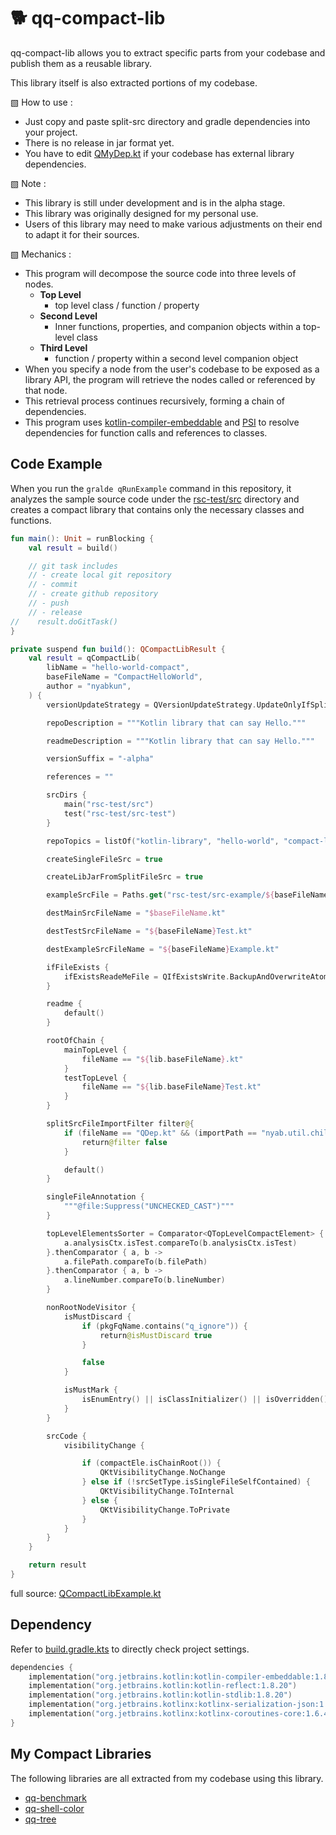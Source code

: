 # 🐕 qq-compact-lib

qq-compact-lib allows you to extract specific parts from your codebase and publish them as a reusable library.

This library itself is also extracted portions of my codebase.

▧ How to use :
- Just copy and paste split-src directory and gradle dependencies into your project.
- There is no release in jar format yet.
- You have to edit [QMyDep.kt](src-split/nyab/conf/QMyDep.kt) if your codebase has external library dependencies.

▧ Note :
- This library is still under development and is in the alpha stage.
- This library was originally designed for my personal use.
- Users of this library may need to make various adjustments on their end to adapt it for their sources.

▧ Mechanics :
- This program will decompose the source code into three levels of nodes.
  - **Top Level**
    - top level class / function / property
  - **Second Level**
    - Inner functions, properties, and companion objects within a top-level class
  - **Third Level**
    - function / property within a second level companion object
- When you specify a node from the user's codebase to be exposed as a library API, the program will retrieve the nodes called or referenced by that node.
- This retrieval process continues recursively, forming a chain of dependencies.
- This program uses [kotlin-compiler-embeddable](https://mvnrepository.com/artifact/org.jetbrains.kotlin/kotlin-compiler-embeddable) and [PSI](https://plugins.jetbrains.com/docs/intellij/psi.html) to resolve dependencies for function calls and references to classes.

## Code Example

When you run the `gralde qRunExample` command in this repository, it analyzes the sample source code under the [rsc-test/src](rsc-test/src) directory and creates a compact library that contains only the necessary classes and functions.

```kotlin
fun main(): Unit = runBlocking {
    val result = build()

    // git task includes
    // - create local git repository
    // - commit
    // - create github repository
    // - push
    // - release
//    result.doGitTask()
}

private suspend fun build(): QCompactLibResult {
    val result = qCompactLib(
        libName = "hello-world-compact",
        baseFileName = "CompactHelloWorld",
        author = "nyabkun",
    ) {
        versionUpdateStrategy = QVersionUpdateStrategy.UpdateOnlyIfSplitSrcHashChanged

        repoDescription = """Kotlin library that can say Hello."""

        readmeDescription = """Kotlin library that can say Hello."""

        versionSuffix = "-alpha"

        references = ""

        srcDirs {
            main("rsc-test/src")
            test("rsc-test/src-test")
        }

        repoTopics = listOf("kotlin-library", "hello-world", "compact-library")

        createSingleFileSrc = true

        createLibJarFromSplitFileSrc = true

        exampleSrcFile = Paths.get("rsc-test/src-example/${baseFileName}Example.kt")

        destMainSrcFileName = "$baseFileName.kt"

        destTestSrcFileName = "${baseFileName}Test.kt"

        destExampleSrcFileName = "${baseFileName}Example.kt"

        ifFileExists {
            ifExistsReadeMeFile = QIfExistsWrite.BackupAndOverwriteAtomic
        }

        readme {
            default()
        }

        rootOfChain {
            mainTopLevel {
                fileName == "${lib.baseFileName}.kt"
            }
            testTopLevel {
                fileName == "${lib.baseFileName}Test.kt"
            }
        }

        splitSrcFileImportFilter filter@{
            if (fileName == "QDep.kt" && (importPath == "nyab.util.children" || importPath == "nyab.util.parent")) {
                return@filter false
            }

            default()
        }

        singleFileAnnotation {
            """@file:Suppress("UNCHECKED_CAST")"""
        }

        topLevelElementsSorter = Comparator<QTopLevelCompactElement> { a, b ->
            a.analysisCtx.isTest.compareTo(b.analysisCtx.isTest)
        }.thenComparator { a, b ->
            a.filePath.compareTo(b.filePath)
        }.thenComparator { a, b ->
            a.lineNumber.compareTo(b.lineNumber)
        }

        nonRootNodeVisitor {
            isMustDiscard {
                if (pkgFqName.contains("q_ignore")) {
                    return@isMustDiscard true
                }

                false
            }

            isMustMark {
                isEnumEntry() || isClassInitializer() || isOverridden() || isInOpenClass() || isInAbstractClass() || hasOpenKeyword() || isCompanionObject() || isInInterface()
            }
        }

        srcCode {
            visibilityChange {

                if (compactEle.isChainRoot()) {
                    QKtVisibilityChange.NoChange
                } else if (!srcSetType.isSingleFileSelfContained) {
                    QKtVisibilityChange.ToInternal
                } else {
                    QKtVisibilityChange.ToPrivate
                }
            }
        }
    }

    return result
}
```

full source: [QCompactLibExample.kt](src-example/QCompactLibExample.kt)

## Dependency

Refer to [build.gradle.kts](build.gradle.kts) to directly check project settings.

```kotlin
dependencies {
    implementation("org.jetbrains.kotlin:kotlin-compiler-embeddable:1.8.20")
    implementation("org.jetbrains.kotlin:kotlin-reflect:1.8.20")
    implementation("org.jetbrains.kotlin:kotlin-stdlib:1.8.20")
    implementation("org.jetbrains.kotlinx:kotlinx-serialization-json:1.5.0")
    implementation("org.jetbrains.kotlinx:kotlinx-coroutines-core:1.6.4")
}
```

## My Compact Libraries

The following libraries are all extracted from my codebase using this library.

- [qq-benchmark](https://github.com/nyabkun/qq-benchmark)
- [qq-shell-color](https://github.com/nyabkun/qq-shell-color)
- [qq-tree](https://github.com/nyabkun/qq-tree)